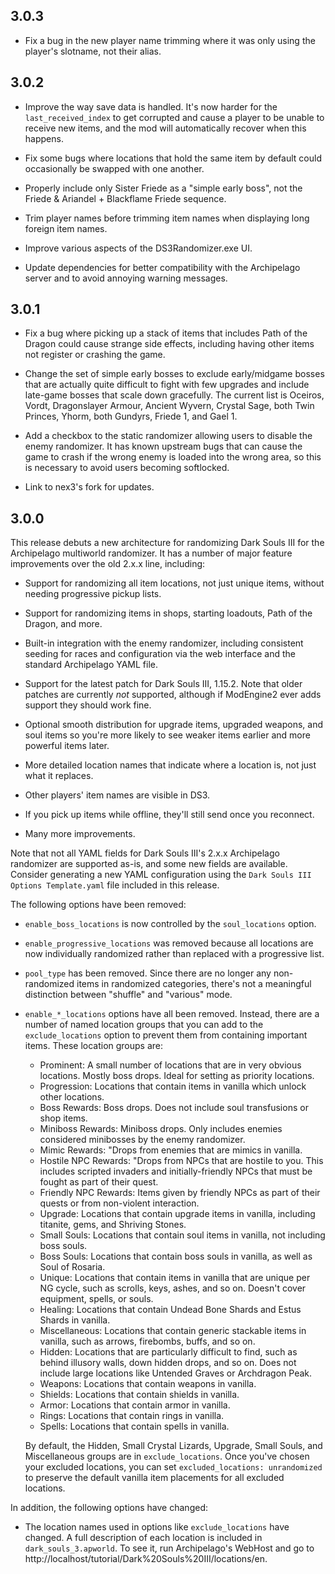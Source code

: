 ## 3.0.3

* Fix a bug in the new player name trimming where it was only using the player's slotname, not their alias.

## 3.0.2

* Improve the way save data is handled. It's now harder for the `last_received_index` to get corrupted and cause a player to be unable to receive new items, and the mod will automatically recover when this happens.

* Fix some bugs where locations that hold the same item by default could occasionally be swapped with one another.

* Properly include only Sister Friede as a "simple early boss", not the Friede & Ariandel + Blackflame Friede sequence.

* Trim player names before trimming item names when displaying long foreign item names.

* Improve various aspects of the DS3Randomizer.exe UI.

* Update dependencies for better compatibility with the Archipelago server and to avoid annoying warning messages.

## 3.0.1

* Fix a bug where picking up a stack of items that includes Path of the Dragon could cause strange side effects, including having other items not register or crashing the game.

* Change the set of simple early bosses to exclude early/midgame bosses that are actually quite difficult to fight with few upgrades and include late-game bosses that scale down gracefully. The current list is Oceiros, Vordt, Dragonslayer Armour, Ancient Wyvern, Crystal Sage, both Twin Princes, Yhorm, both Gundyrs, Friede 1, and Gael 1.

* Add a checkbox to the static randomizer allowing users to disable the enemy randomizer. It has known upstream bugs that can cause the game to crash if the wrong enemy is loaded into the wrong area, so this is necessary to avoid users becoming softlocked.

* Link to nex3's fork for updates.

## 3.0.0

This release debuts a new architecture for randomizing Dark Souls III for the Archipelago multiworld randomizer. It has a number of major feature improvements over the old 2.x.x line, including:

* Support for randomizing all item locations, not just unique items, without needing progressive pickup lists.

* Support for randomizing items in shops, starting loadouts, Path of the Dragon, and more.

* Built-in integration with the enemy randomizer, including consistent seeding for races and configuration via the web interface and the standard Archipelago YAML file.

* Support for the latest patch for Dark Souls III, 1.15.2. Note that older patches are currently *not* supported, although if ModEngine2 ever adds support they should work fine.

* Optional smooth distribution for upgrade items, upgraded weapons, and soul items so you're more likely to see weaker items earlier and more powerful items later.

* More detailed location names that indicate where a location is, not just what it replaces.

* Other players' item names are visible in DS3.

* If you pick up items while offline, they'll still send once you reconnect.
 
* Many more improvements.

Note that not all YAML fields for Dark Souls III's 2.x.x Archipelago randomizer are supported as-is, and some new fields are available. Consider generating a new YAML configuration using the `Dark Souls III Options Template.yaml` file included in this release.

The following options have been removed:

* `enable_boss_locations` is now controlled by the `soul_locations` option.

* `enable_progressive_locations` was removed because all locations are now individually randomized rather than replaced with a progressive list.

* `pool_type` has been removed. Since there are no longer any non-randomized items in randomized categories, there's not a meaningful distinction between "shuffle" and "various" mode.

* `enable_*_locations` options have all been removed. Instead, there are a number of named location groups that you can add to the `exclude_locations` option to prevent them from containing important items. These location groups are:

  * Prominent: A small number of locations that are in very obvious locations. Mostly boss drops. Ideal for setting as priority locations.
  * Progression: Locations that contain items in vanilla which unlock other locations.
  * Boss Rewards: Boss drops. Does not include soul transfusions or shop items.
  * Miniboss Rewards: Miniboss drops. Only includes enemies considered minibosses by the enemy randomizer.
  * Mimic Rewards: "Drops from enemies that are mimics in vanilla.
  * Hostile NPC Rewards: "Drops from NPCs that are hostile to you. This includes scripted invaders and initially-friendly NPCs that must be fought as part of their quest.
  * Friendly NPC Rewards: Items given by friendly NPCs as part of their quests or from non-violent interaction.
  * Upgrade: Locations that contain upgrade items in vanilla, including titanite, gems, and Shriving Stones.
  * Small Souls: Locations that contain soul items in vanilla, not including boss souls.
  * Boss Souls: Locations that contain boss souls in vanilla, as well as Soul of Rosaria.
  * Unique: Locations that contain items in vanilla that are unique per NG cycle, such as scrolls, keys, ashes, and so on. Doesn't cover equipment, spells, or souls.
  * Healing: Locations that contain Undead Bone Shards and Estus Shards in vanilla.
  * Miscellaneous: Locations that contain generic stackable items in vanilla, such as arrows, firebombs, buffs, and so on.
  * Hidden: Locations that are particularly difficult to find, such as behind illusory walls, down hidden drops, and so on. Does not include large locations like Untended Graves or Archdragon Peak.
  * Weapons: Locations that contain weapons in vanilla.
  * Shields: Locations that contain shields in vanilla.
  * Armor: Locations that contain armor in vanilla.
  * Rings: Locations that contain rings in vanilla.
  * Spells: Locations that contain spells in vanilla.

  By default, the Hidden, Small Crystal Lizards, Upgrade, Small Souls, and Miscellaneous groups are in `exclude_locations`. Once you've chosen your excluded locations, you can set `excluded_locations: unrandomized` to preserve the default vanilla item placements for all excluded locations.

In addition, the following options have changed:

* The location names used in options like `exclude_locations` have changed. A full description of each location is included in `dark_souls_3.apworld`. To see it, run Archipelago's WebHost and go to http://localhost/tutorial/Dark%20Souls%20III/locations/en.